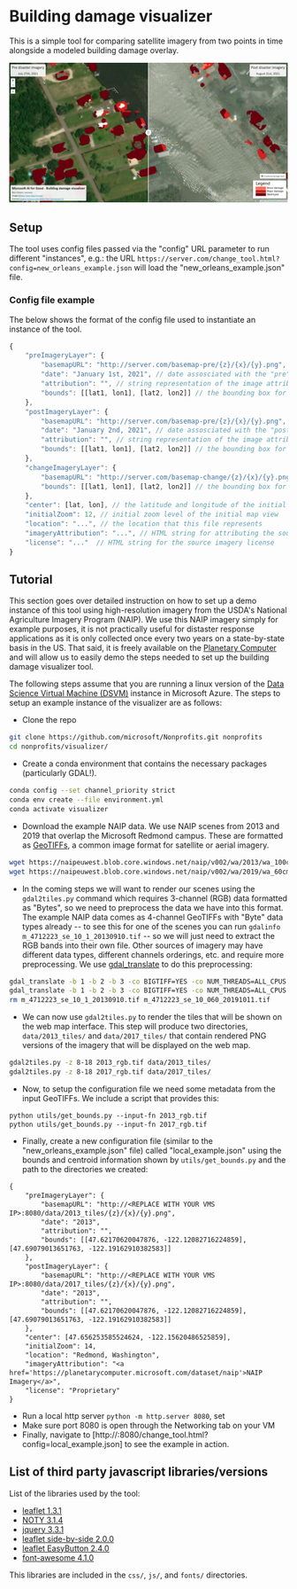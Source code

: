 # Building damage visualizer

This is a simple tool for comparing satellite imagery from two points in time alongside a modeled building damage overlay.

![](images/example_screenshot.png)

## Setup

The tool uses config files passed via the "config" URL parameter to run different "instances", e.g.: the URL `https://server.com/change_tool.html?config=new_orleans_example.json` will load the "new_orleans_example.json" file.

### Config file example

The below shows the format of the config file used to instantiate an instance of the tool.

```js
{
    "preImageryLayer": {
        "basemapURL": "http://server.com/basemap-pre/{z}/{x}/{y}.png", // URL for the "pre" imagery XYZ tiles
        "date": "January 1st, 2021", // date assosciated with the "pre" imagery
        "attribution": "", // string representation of the image attribution
        "bounds": [[lat1, lon1], [lat2, lon2]] // the bounding box for which the basemap is valid
    },
    "postImageryLayer": {
        "basemapURL": "http://server.com/basemap-pre/{z}/{x}/{y}.png", // URL for the "post" imagery XYZ tiles
        "date": "January 2nd, 2021", // date assosciated with the "post" imagery
        "attribution": "", // string representation of the image attribution
        "bounds": [[lat1, lon1], [lat2, lon2]] // the bounding box for which the basemap is valid
    },
    "changeImageryLayer": {
        "basemapURL": "http://server.com/basemap-change/{z}/{x}/{y}.png", // URL for the "change" imagery XYZ tiles
        "bounds": [[lat1, lon1], [lat2, lon2]] // the bounding box for which the basemap is valid
    },
    "center": [lat, lon], // the latitude and longitude of the initial map view
    "initialZoom": 12, // initial zoom level of the initial map view
    "location": "...", // the location that this file represents
    "imageryAttribution": "...", // HTML string for attributing the source imagery
    "license": "..."  // HTML string for the source imagery license
}
```

## Tutorial

This section goes over detailed instruction on how to set up a demo instance of this tool using high-resolution imagery from the USDA's National Agriculture Imagery Program (NAIP).
We use this NAIP imagery simply for example purposes, it is not practically useful for distaster response applications as it is only collected once every two years on a state-by-state basis in the US. That said, it is freely available on the [Planetary Computer](https://planetarycomputer.microsoft.com/) and will allow us to easily demo the steps needed to set up the building damage visualizer tool.

The following steps assume that you are running a linux version of the [Data Science Virtual Machine (DSVM)](https://azure.microsoft.com/en-us/services/virtual-machines/data-science-virtual-machines/) instance in Microsoft Azure. The steps to setup an example instance of the visualizer are as follows:
- Clone the repo
```bash
git clone https://github.com/microsoft/Nonprofits.git nonprofits
cd nonprofits/visualizer/
```
- Create a conda environment that contains the necessary packages (particularly GDAL!).
```bash
conda config --set channel_priority strict
conda env create --file environment.yml
conda activate visualizer
```
- Download the example NAIP data. We use NAIP scenes from 2013 and 2019 that overlap the Microsoft Redmond campus. These are formatted as [GeoTIFFs](https://en.wikipedia.org/wiki/GeoTIFF), a common image format for satellite or aerial imagery.
```bash
wget https://naipeuwest.blob.core.windows.net/naip/v002/wa/2013/wa_100cm_2013/47122/m_4712223_se_10_1_20130910.tif
wget https://naipeuwest.blob.core.windows.net/naip/v002/wa/2019/wa_60cm_2019/47122/m_4712223_se_10_060_20191011.tif
```
- In the coming steps we will want to render our scenes using the `gdal2tiles.py` command which requires 3-channel (RGB) data formatted as "Bytes", so we need to preprocess the data we have into this format. The example NAIP data comes as 4-channel GeoTIFFs with "Byte" data types already -- to see this for one of the scenes you can run `gdalinfo m_4712223_se_10_1_20130910.tif` -- so we will just need to extract the RGB bands into their own file. Other sources of imagery may have different data types, different channels orderings, etc. and require more preprocessing. We use [gdal_translate](https://gdal.org/programs/gdal_translate.html) to do this preprocessing:
```bash
gdal_translate -b 1 -b 2 -b 3 -co BIGTIFF=YES -co NUM_THREADS=ALL_CPUS -co COMPRESS=LZW -co PREDICTOR=2 m_4712223_se_10_1_20130910.tif 2013_rgb.tif
gdal_translate -b 1 -b 2 -b 3 -co BIGTIFF=YES -co NUM_THREADS=ALL_CPUS -co COMPRESS=LZW -co PREDICTOR=2 m_4712223_se_10_060_20191011.tif 2017_rgb.tif
rm m_4712223_se_10_1_20130910.tif m_4712223_se_10_060_20191011.tif
```
- We can now use `gdal2tiles.py` to render the tiles that will be shown on the web map interface. This step will produce two directories, `data/2013_tiles/` and `data/2017_tiles/` that contain rendered PNG versions of the imagery that will be displayed on the web map.
```bash
gdal2tiles.py -z 8-18 2013_rgb.tif data/2013_tiles/
gdal2tiles.py -z 8-18 2017_rgb.tif data/2017_tiles/
```
- Now, to setup the configuration file we need some metadata from the input GeoTIFFs. We include a script that provides this:
```
python utils/get_bounds.py --input-fn 2013_rgb.tif
python utils/get_bounds.py --input-fn 2017_rgb.tif
```
- Finally, create a new configuration file (similar to the "new_orleans_example.json" file) called "local_example.json" using the bounds and centroid information shown by `utils/get_bounds.py` and the path to the directories we created:
```
{
    "preImageryLayer": {
        "basemapURL": "http://<REPLACE WITH YOUR VMS IP>:8080/data/2013_tiles/{z}/{x}/{y}.png",
        "date": "2013",
        "attribution": "",
        "bounds": [[47.62170620047876, -122.12082716224859], [47.69079013651763, -122.19162910382583]]
    },
    "postImageryLayer": {
        "basemapURL": "http://<REPLACE WITH YOUR VMS IP>:8080/data/2017_tiles/{z}/{x}/{y}.png",
        "date": "2013",
        "attribution": "",
        "bounds": [[47.62170620047876, -122.12082716224859], [47.69079013651763, -122.19162910382583]]
    },
    "center": [47.656253585524624, -122.15620486525859],
    "initialZoom": 14,
    "location": "Redmond, Washington",
    "imageryAttribution": "<a href='https://planetarycomputer.microsoft.com/dataset/naip'>NAIP Imagery</a>",
    "license": "Proprietary"
}
```
- Run a local http server `python -m http.server 8080`, set 
- Make sure port 8080 is open through the Networking tab on your VM
- Finally, navigate to [http://<REPLACE WITH YOUR VMS IP>:8080/change_tool.html?config=local_example.json] to see the example in action.



## List of third party javascript libraries/versions

List of the libraries used by the tool:
- [leaflet 1.3.1](https://leafletjs.com/download.html)
- [NOTY 3.1.4](https://github.com/needim/noty)
- [jquery 3.3.1](https://jquery.com/download/)
- [leaflet side-by-side 2.0.0](https://github.com/digidem/leaflet-side-by-side)
- [leaflet EasyButton 2.4.0](https://github.com/CliffCloud/Leaflet.EasyButton)
- [font-awesome 4.1.0](https://github.com/FortAwesome/Font-Awesome)

This libraries are included in the `css/`, `js/`, and `fonts/` directories.
